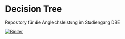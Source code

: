# Decision Tree
Repository für die Angleichsleistung im Studiengang DBE

[![Binder](https://mybinder.org/badge_logo.svg)](https://mybinder.org/v2/gh/Phips91/Decision_Tree.git/HEAD)
